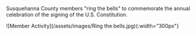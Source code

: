 Susquehanna County members "ring the bells" to commemorate the annual celebration of the signing of the U.S. Constitution.

![Member Activity](/assets/images/Ring the bells.jpg){:width="300px"}
